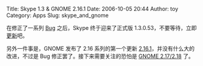 Title: Skype 1.3 & GNOME 2.16.1
Date: 2006-10-05 20:44
Author: toy
Category: Apps
Slug: skype_and_gnome

在修正了一系列
[Bug](http://www.skype.com/download/skype/linux/changelog.html)
之后，Skype 终于迎来了正式版
1.3.0.53，不要等待，立即[更新](http://www.skype.com/download/skype/linux/)吧。

另外一件事是，GNOME 发布了 2.16 系列的第一个更新
[2.16.1](http://ftp.gnome.org/pub/GNOME/)，并没有什么大的改进，不过是
Bug 修正罢了。接下来需要关注的恐怕是 [GNOME
2.17/2.18](http://live.gnome.org/TwoPointSeventeen) 了。
